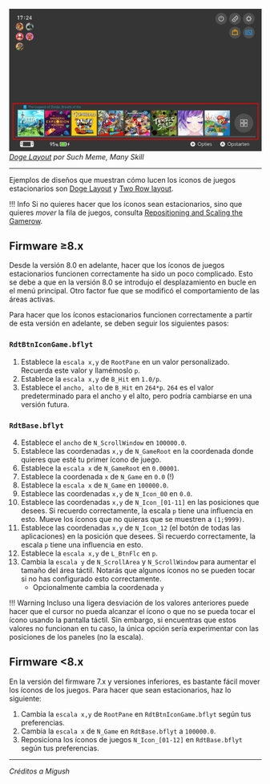 ![Vista previa](preview.jpg)  
_[Doge Layout](https://themezer.net/themes/homemenu/BLK--6be) por Such Meme, Many Skill_

---

Ejemplos de diseños que muestran cómo lucen los iconos de juegos estacionarios son [Doge Layout](https://themezer.net/layouts/homemenu/Doge-Layout-e) y [Two Row layout](https://themezer.net/layouts/homemenu/Two-Row-Layout-Compact--1c).

<!-- prettier-ignore -->
!!! Info
    Si no quieres hacer que los íconos sean estacionarios, sino que quieres *mover* la fila de juegos, consulta [Repositioning and Scaling the Gamerow](../reposition-gamerow/index.md).

## Firmware ≥8.x

Desde la versión 8.0 en adelante, hacer que los íconos de juegos estacionarios funcionen correctamente ha sido un poco complicado. Esto se debe a que en la versión 8.0 se introdujo el desplazamiento en bucle en el menú principal. Otro factor fue que se modificó el comportamiento de las áreas activas.

Para hacer que los íconos estacionarios funcionen correctamente a partir de esta versión en adelante, se deben seguir los siguientes pasos:

### `RdtBtnIconGame.bflyt`

1. Establece la `escala x,y` de `RootPane` en un valor personalizado. Recuerda este valor y llamémoslo `p`.
2. Establece la `escala x,y` de `B_Hit` en `1.0/p`.
3. Establece el `ancho, alto` de `B_Hit` en `264*p`. `264` es el valor predeterminado para el ancho y el alto, pero podría cambiarse en una versión futura.

### `RdtBase.bflyt`

4. Establece el `ancho` de `N_ScrollWindow` en `100000.0`.
5. Establece las coordenadas `x,y` de `N_GameRoot` en la coordenada donde quieres que esté tu primer ícono de juego.
6. Establece la `escala x` de `N_GameRoot` en `0.00001`.
7. Establece la coordenada `x` de `N_Game` en `0.0` (!)
8. Establece la `escala x` de `N_Game` en `100000.0`.
9. Establece las coordenadas `x,y` de `N_Icon_00` en `0.0`.
10. Establece las coordenadas `x,y` de `N_Icon_[01-11]` en las posiciones que desees. Si recuerdo correctamente, la escala `p` tiene una influencia en esto. Mueve los íconos que no quieras que se muestren a `(1;9999)`.
11. Establece las coordenadas `x,y` de `N_Icon_12` (el botón de todas las aplicaciones) en la posición que desees. Si recuerdo correctamente, la escala `p` tiene una influencia en esto.
12. Establece la `escala x,y` de `L_BtnFlc` en `p`.
13. Cambia la `escala y` de `N_ScrollArea` y `N_ScrollWindow` para aumentar el tamaño del área táctil. Notarás que algunos íconos no se pueden tocar si no has configurado esto correctamente.
    - Opcionalmente cambia la coordenada `y`

<!-- prettier-ignore -->
!!! Warning
    Incluso una ligera desviación de los valores anteriores puede hacer que el cursor no pueda alcanzar el ícono o que no se pueda tocar el ícono usando la pantalla táctil. Sin embargo, si encuentras que estos valores no funcionan en tu caso, la única opción sería experimentar con las posiciones de los paneles (no la escala).

## Firmware <8.x

En la versión del firmware 7.x y versiones inferiores, es bastante fácil mover los íconos de los juegos. Para hacer que sean estacionarios, haz lo siguiente:

1. Cambia la `escala x,y` de `RootPane` en `RdtBtnIconGame.bflyt` según tus preferencias.
2. Cambia la `escala x` de `N_Game` en `RdtBase.bflyt` a `100000.0`.
3. Reposiciona los íconos de juegos `N_Icon_[01-12]` en `RdtBase.bflyt` según tus preferencias.

---

_Créditos a Migush_
